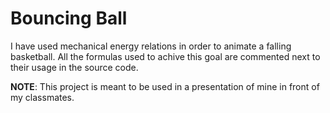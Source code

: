 # Bouncing Ball

I have used mechanical energy relations in order to animate a falling
basketball. All the formulas used to achive this goal are commented next to
their usage in the source code.

**NOTE**: This project is meant to be used in a presentation of mine in front
of my classmates.
